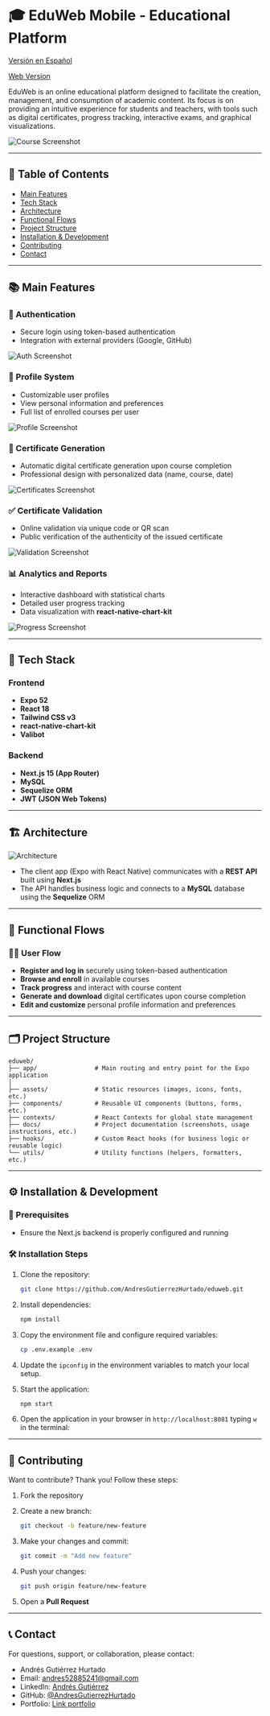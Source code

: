 # 🎓 EduWeb Mobile - Educational Platform

[Versión en Español](README.es.md)

[Web Version](https://github.com/AndresGutierrezHurtado/eduweb)

EduWeb is an online educational platform designed to facilitate the creation, management, and consumption of academic content. Its focus is on providing an intuitive experience for students and teachers, with tools such as digital certificates, progress tracking, interactive exams, and graphical visualizations.

![Course Screenshot](/docs/screenshots/profile.png)

---

## 📑 Table of Contents

-   [Main Features](#-main-features)
-   [Tech Stack](#-tech-stack)
-   [Architecture](#️-architecture)
-   [Functional Flows](#-functional-flows)
-   [Project Structure](#️-project-structure)
-   [Installation & Development](#️-installation--development)
-   [Contributing](#-contributing)
-   [Contact](#-contact)

---

## 📚 Main Features

### 🔐 Authentication

-   Secure login using token-based authentication
-   Integration with external providers (Google, GitHub)

![Auth Screenshot](/docs/screenshots/auth.png)

### 👤 Profile System

-   Customizable user profiles
-   View personal information and preferences
-   Full list of enrolled courses per user

![Profile Screenshot](/docs/screenshots/profile.png)

### 🏅 Certificate Generation

-   Automatic digital certificate generation upon course completion
-   Professional design with personalized data (name, course, date)

![Certificates Screenshot](/docs/screenshots/validate.png)

### ✅ Certificate Validation

-   Online validation via unique code or QR scan
-   Public verification of the authenticity of the issued certificate

![Validation Screenshot](/docs/screenshots/validate.png)

### 📊 Analytics and Reports

-   Interactive dashboard with statistical charts
-   Detailed user progress tracking
-   Data visualization with **react-native-chart-kit**

![Progress Screenshot](/docs/screenshots/progress.png)

---

## 🚀 Tech Stack

### Frontend

-   **Expo 52**
-   **React 18**
-   **Tailwind CSS v3**
-   **react-native-chart-kit**
-   **Valibot**

### Backend

-   **Next.js 15 (App Router)**
-   **MySQL**
-   **Sequelize ORM**
-   **JWT (JSON Web Tokens)**

---

## 🏗️ Architecture

![Architecture](/docs/arquitecture.png)

-   The client app (Expo with React Native) communicates with a **REST API** built using **Next.js**
-   The API handles business logic and connects to a **MySQL** database using the **Sequelize** ORM

---

## 🔄 Functional Flows

### 👨‍🎓 User Flow

-   **Register and log in** securely using token-based authentication
-   **Browse and enroll** in available courses
-   **Track progress** and interact with course content
-   **Generate and download** digital certificates upon course completion
-   **Edit and customize** personal profile information and preferences

---

## 🗂️ Project Structure

```
eduweb/
├── app/                # Main routing and entry point for the Expo application
│
├── assets/             # Static resources (images, icons, fonts, etc.)
├── components/         # Reusable UI components (buttons, forms, etc.)
├── contexts/           # React Contexts for global state management
├── docs/               # Project documentation (screenshots, usage instructions, etc.)
├── hooks/              # Custom React hooks (for business logic or reusable logic)
└── utils/              # Utility functions (helpers, formatters, etc.)
```

---

## ⚙️ Installation & Development

### 🧩 Prerequisites

-   Ensure the Next.js backend is properly configured and running

### 🛠️ Installation Steps

1. Clone the repository:

    ```bash
    git clone https://github.com/AndresGutierrezHurtado/eduweb.git
    ```

2. Install dependencies:

    ```bash
    npm install
    ```

3. Copy the environment file and configure required variables:

    ```bash
    cp .env.example .env
    ```

4. Update the `ipconfig` in the environment variables to match your local setup.

5. Start the application:

    ```bash
    npm start
    ```

6. Open the application in your browser in `http://localhost:8081` typing `w` in the terminal:

---

## 🤝 Contributing

Want to contribute? Thank you! Follow these steps:

1. Fork the repository

2. Create a new branch:

    ```bash
    git checkout -b feature/new-feature
    ```

3. Make your changes and commit:

    ```bash
    git commit -m "Add new feature"
    ```

4. Push your changes:

    ```bash
    git push origin feature/new-feature
    ```

5. Open a **Pull Request**

---

## 📞 Contact

For questions, support, or collaboration, please contact:

-   Andrés Gutiérrez Hurtado
-   Email: [andres52885241@gmail.com](mailto:andres52885241@gmail.com)
-   LinkedIn: [Andrés Gutiérrez](https://www.linkedin.com/in/andr%C3%A9s-guti%C3%A9rrez-hurtado-25946728b/)
-   GitHub: [@AndresGutierrezHurtado](https://github.com/AndresGutierrezHurtado)
-   Portfolio: [Link portfolio](https://andres-portfolio-b4dv.onrender.com)